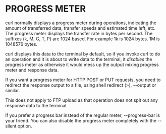 <!-- Copyright (C) Daniel Stenberg, <daniel@haxx.se>, et al. -->
<!-- SPDX-License-Identifier: curl -->
# PROGRESS METER

curl normally displays a progress meter during operations, indicating the
amount of transferred data, transfer speeds and estimated time left, etc. The
progress meter displays the transfer rate in bytes per second. The suffixes
(k, M, G, T, P) are 1024 based. For example 1k is 1024 bytes. 1M is 1048576
bytes.

curl displays this data to the terminal by default, so if you invoke curl to
do an operation and it is about to write data to the terminal, it *disables*
the progress meter as otherwise it would mess up the output mixing progress
meter and response data.

If you want a progress meter for HTTP POST or PUT requests, you need to
redirect the response output to a file, using shell redirect (\>), --output
or similar.

This does not apply to FTP upload as that operation does not spit out any
response data to the terminal.

If you prefer a progress bar instead of the regular meter, --progress-bar is
your friend. You can also disable the progress meter completely with the
--silent option.
